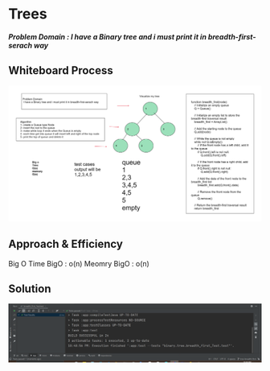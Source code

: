 # Trees
<!-- Description of the challenge -->
#####  Problem Domain : I have a Binary tree and i must print it in breadth-first-serach way


## Whiteboard Process

<!-- Embedded whiteboard image -->
![Solution](CC17.png)
## Approach & Efficiency
Big O
Time BigO :  o(n)
Meomry BigO : o(n)



<!-- What approach did you take? Why? What is the Big O space/time for this approach? -->

## Solution
<!-- Show how to run your code, and examples of it in action -->
![max](17.PNG)
